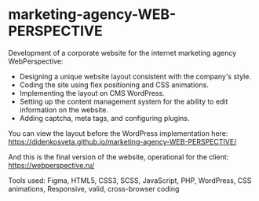 # marketing-agency-WEB-PERSPECTIVE

Development of a corporate website for the internet marketing agency WebPerspective:

- Designing a unique website layout consistent with the company's style.
- Coding the site using flex positioning and CSS animations.
- Implementing the layout on CMS WordPress.
- Setting up the content management system for the ability to edit information on the website.
- Adding captcha, meta tags, and configuring plugins.

You can view the layout before the WordPress implementation here: https://didenkosveta.github.io/marketing-agency-WEB-PERSPECTIVE/

And this is the final version of the website, operational for the client: https://webperspective.ru/

Tools used: Figma, HTML5, CSS3, SCSS, JavaScript, PHP, WordPress, CSS animations, Responsive, valid, cross-browser coding
